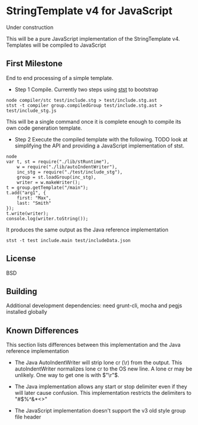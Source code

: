 # StringTemplate v4 for JavaScript

Under construction

This will be a pure JavaScript implementation of the StringTemplate v4.
Templates will be compiled to JavaScript

## First Milestone

End to end processing of a simple template.

 * Step 1 Compile. Currently two steps using [stst](https://github.com/jsnyders/STSTv4) to bootstrap

```
node compiler/stc test/include.stg > test/include.stg.ast
stst -t compiler group.compiledGroup test/include.stg.ast > test/include_stg.js
```

This will be a single command once it is complete enough to compile its own code generation template.

 * Step 2 Execute the compiled template with the following. TODO look at simplifying the API and providing a 
 JavaScript implementation of stst.

```
node
var t, st = require("./lib/stRuntime"),
    w = require("./lib/autoIndentWriter"),
    inc_stg = require("./test/include_stg"),
    group = st.loadGroup(inc_stg),
    writer = w.makeWriter();
t = group.getTemplate("/main");
t.add("arg1", {
    first: "Max",
    last: "Smith"
});
t.write(writer);
console.log(writer.toString());
```

It produces the same output as the Java reference implementation

```
stst -t test include.main test/includeData.json
```

## License
BSD

## Building

Additional development dependencies: need grunt-cli, mocha and pegjs installed globally


## Known Differences
This section lists differences between this implementation and the Java reference implementation

* The Java AutoIndentWriter will strip lone cr (\r) from the output. This autoIndentWriter normalizes lone cr to the 
OS new line. A lone cr may be unlikely. One way to get one is with $"\r"$.

* The Java implementation allows any start or stop delimiter even if they will later cause confusion. 
This implementation restricts the delimiters to "#$%^&*<>"

* The JavaScript implementation doesn't support the v3 old style group file header
